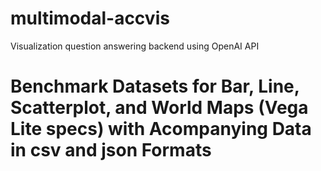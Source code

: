 # multimodal-accvis
Visualization question answering backend using OpenAI API

# Benchmark Datasets for Bar, Line, Scatterplot, and World Maps (Vega Lite specs) with Acompanying Data in csv and json Formats

